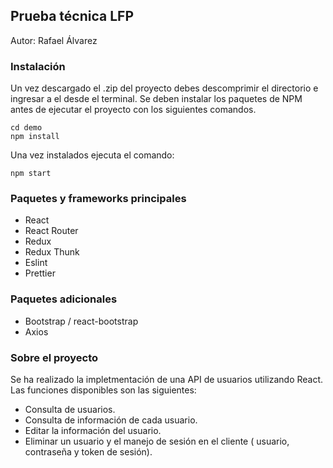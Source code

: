 ## Prueba técnica LFP

Autor: Rafael Álvarez

### Instalación
Un vez descargado el .zip del proyecto debes descomprimir el directorio e ingresar a el desde el terminal.
Se deben instalar los paquetes de NPM antes de ejecutar el proyecto con los siguientes comandos.
```
cd demo
npm install
```
Una vez instalados ejecuta el comando:
```
npm start
```

### Paquetes y frameworks principales
- React
- React Router
- Redux
- Redux Thunk
- Eslint
- Prettier

### Paquetes adicionales
- Bootstrap / react-bootstrap
- Axios

### Sobre el proyecto
Se ha realizado la impletmentación de una API de usuarios utilizando React. Las funciones disponibles son las siguientes:
- Consulta de usuarios.
- Consulta de información de cada usuario.
- Editar la información del usuario.
- Eliminar un usuario y el manejo de sesión en el cliente ( usuario, contraseña y token de sesión).
